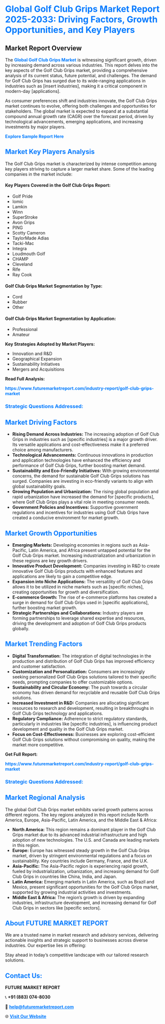 <h1 style="color: #007BFF;">Global Golf Club Grips Market Report 2025-2033: Driving Factors, Growth Opportunities, and Key Players</h1>

<section id="overview">
<h2>Market Report Overview</h2>
<p>The <a href="https://www.futuremarketreport.com/industry-report/golf-club-grips-market" style="color: #007BFF; text-decoration: none;"><strong>Global Golf Club Grips Market</strong></a> is witnessing significant growth, driven by increasing demand across various industries. This report delves into the key aspects of the Golf Club Grips market, providing a comprehensive analysis of its current status, future potential, and challenges. The demand for Golf Club Grips has surged due to its wide-ranging applications in industries such as [insert industries], making it a critical component in modern-day [applications].</p>
<p>As consumer preferences shift and industries innovate, the Golf Club Grips market continues to evolve, offering both challenges and opportunities for stakeholders. The global market is expected to expand at a substantial compound annual growth rate (CAGR) over the forecast period, driven by technological advancements, emerging applications, and increasing investments by major players.</p>
</section>

<section id="overview">
<p><a href="https://www.futuremarketreport.com/request-sample/reportId=89498" style="color: #007BFF; text-decoration: none;"><strong>Explore Sample Report Here</strong></a></p>
</section>

<section id="key-players">
<h2 style="color: #007BFF;">Market Key Players Analysis</h2>
<p>The Golf Club Grips market is characterized by intense competition among key players striving to capture a larger market share. Some of the leading companies in the market include:</p>
<h4>Key Players Covered in the Golf Club Grips Report:</h4>
<ul><li>Golf Pride</li><li>Iomic</li><li>Lamkin</li><li>Winn</li><li>SuperStroke</li><li>Avon Grips</li><li>PING</li><li>Scotty Cameron</li><li>TaylorMade Adias</li><li>Tacki-Mac</li><li>Integra</li><li>Loudmouth Golf</li><li>CHAMP</li><li>Cleveland</li><li>Rife</li><li>Ray Cook</li></ul>
<h4>Golf Club Grips Market Segmentation by Type:</h4>
<ul><li>Cord</li><li>Rubber</li><li>Other</li></ul>

<h4>Golf Club Grips Market Segmentation by Application:</h4>
<ul><li>Professional</li><li>Amateur</li></ul>
<p><strong>Key Strategies Adopted by Market Players:</strong></p>
<ul>
<li>Innovation and R&D</li>
<li>Geographical Expansion</li>
<li>Sustainability Initiatives</li>
<li>Mergers and Acquisitions</li>
</ul>
</section>

<section>
<p><strong>Read Full Analysis: </strong></p><a href="https://www.futuremarketreport.com/industry-report/golf-club-grips-market" style="color: #007BFF; text-decoration: none;"><strong>https://www.futuremarketreport.com/industry-report/golf-club-grips-market</strong></a>
<h3 style="color: #007BFF;">Strategic Questions Addressed:</h3>
</section>

<section id="driving-factors">
<h2 style="color: #007BFF;">Market Driving Factors</h2>
<ul>
<li><strong>Rising Demand Across Industries:</strong> The increasing adoption of Golf Club Grips in industries such as [specific industries] is a major growth driver. Its versatile applications and cost-effectiveness make it a preferred choice among manufacturers.</li>
<li><strong>Technological Advancements:</strong> Continuous innovations in production and application technologies have enhanced the efficiency and performance of Golf Club Grips, further boosting market demand.</li>
<li><strong>Sustainability and Eco-Friendly Initiatives:</strong> With growing environmental concerns, the demand for sustainable Golf Club Grips solutions has surged. Companies are investing in eco-friendly variants to align with global sustainability goals.</li>
<li><strong>Growing Population and Urbanization:</strong> The rising global population and rapid urbanization have increased the demand for [specific products], where Golf Club Grips plays a vital role in meeting consumer needs.</li>
<li><strong>Government Policies and Incentives:</strong> Supportive government regulations and incentives for industries using Golf Club Grips have created a conducive environment for market growth.</li>
</ul>
</section>

<section id="growth-opportunities">
<h2 style="color: #007BFF;">Market Growth Opportunities</h2>
<ul>
<li><strong>Emerging Markets:</strong> Developing economies in regions such as Asia-Pacific, Latin America, and Africa present untapped potential for the Golf Club Grips market. Increasing industrialization and urbanization in these regions are key growth drivers.</li>
<li><strong>Innovative Product Development:</strong> Companies investing in R&D to create innovative Golf Club Grips products with enhanced features and applications are likely to gain a competitive edge.</li>
<li><strong>Expansion into Niche Applications:</strong> The versatility of Golf Club Grips allows it to be utilized in niche markets such as [specific niches], creating opportunities for growth and diversification.</li>
<li><strong>E-commerce Growth:</strong> The rise of e-commerce platforms has created a surge in demand for Golf Club Grips used in [specific applications], further boosting market growth.</li>
<li><strong>Strategic Partnerships and Collaborations:</strong> Industry players are forming partnerships to leverage shared expertise and resources, driving the development and adoption of Golf Club Grips products globally.</li>
</ul>
</section>

<section id="trending-factors">
<h2 style="color: #007BFF;">Market Trending Factors</h2>
<ul>
<li><strong>Digital Transformation:</strong> The integration of digital technologies in the production and distribution of Golf Club Grips has improved efficiency and customer satisfaction.</li>
<li><strong>Customization and Personalization:</strong> Consumers are increasingly seeking personalized Golf Club Grips solutions tailored to their specific needs, prompting companies to offer customizable options.</li>
<li><strong>Sustainability and Circular Economy:</strong> The push towards a circular economy has driven demand for recyclable and reusable Golf Club Grips solutions.</li>
<li><strong>Increased Investment in R&D:</strong> Companies are allocating significant resources to research and development, resulting in breakthroughs in Golf Club Grips technology and applications.</li>
<li><strong>Regulatory Compliance:</strong> Adherence to strict regulatory standards, particularly in industries like [specific industries], is influencing product development and quality in the Golf Club Grips market.</li>
<li><strong>Focus on Cost-Effectiveness:</strong> Businesses are exploring cost-efficient Golf Club Grips solutions without compromising on quality, making the market more competitive.</li>
</ul>
</section>

<section>
<p><strong>Get Full Report: </strong></p><a href="https://www.futuremarketreport.com/industry-report/golf-club-grips-market" style="color: #007BFF; text-decoration: none;"><strong>https://www.futuremarketreport.com/industry-report/golf-club-grips-market</strong></a>
<h3 style="color: #007BFF;">Strategic Questions Addressed:</h3>
</section>


<section id="regional-analysis">
<h2 style="color: #007BFF;">Market Regional Analysis</h2>
<p>The global Golf Club Grips market exhibits varied growth patterns across different regions. The key regions analyzed in this report include North America, Europe, Asia-Pacific, Latin America, and the Middle East & Africa:</p>
<ul>
<li><strong>North America:</strong> This region remains a dominant player in the Golf Club Grips market due to its advanced industrial infrastructure and high adoption of new technologies. The U.S. and Canada are leading markets in this region.</li>
<li><strong>Europe:</strong> Europe has witnessed steady growth in the Golf Club Grips market, driven by stringent environmental regulations and a focus on sustainability. Key countries include Germany, France, and the U.K.</li>
<li><strong>Asia-Pacific:</strong> The Asia-Pacific region is experiencing rapid growth, fueled by industrialization, urbanization, and increasing demand for Golf Club Grips in countries like China, India, and Japan.</li>
<li><strong>Latin America:</strong> Emerging markets in Latin America, such as Brazil and Mexico, present significant opportunities for the Golf Club Grips market, supported by growing industrial activities and investments.</li>
<li><strong>Middle East & Africa:</strong> The region’s growth is driven by expanding industries, infrastructure development, and increasing demand for Golf Club Grips in sectors like [specific sectors].</li>
</ul>
</section>

<footer>
<h2 style="color: #007BFF;">About FUTURE MARKET REPORT</h2>
<p>We are a trusted name in market research and advisory services, delivering actionable insights and strategic support to businesses across diverse industries. Our expertise lies in offering:</p>

<p>Stay ahead in today’s competitive landscape with our tailored research solutions.</p>

<h2 style="color: #007BFF;">Contact Us:</h2>
<p><strong>FUTURE MARKET REPORT</strong></p>
<p>📞 <strong>+91 (883) 074-8030</strong></p>
<p>📧 <strong><a href="mailto:help@futuremarketreport.com" style="color: #007BFF;">help@futuremarketreport.com</a></strong></p>
<p>🌐 <strong><a href="https://www.futuremarketreport.com/" style="color: #007BFF;">Visit Our Website</a></strong></p>
</footer>